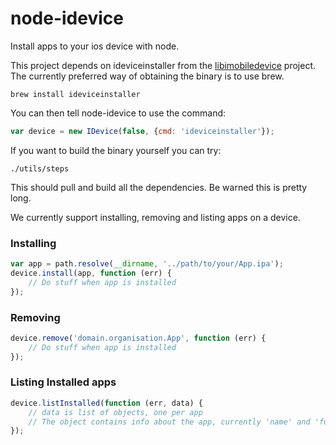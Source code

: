 # node-idevice

Install apps to your ios device with node.

This project depends on ideviceinstaller from the [libimobiledevice](http://www.libimobiledevice.org/) project.
The currently preferred way of obtaining the binary is to use brew.
```
brew install ideviceinstaller
```
You can then tell node-idevice to use the command:
```javascript
var device = new IDevice(false, {cmd: 'ideviceinstaller'});
```

If you want to build the binary yourself you can try:
```
./utils/steps
```
This should pull and build all the dependencies. Be warned this is pretty long.

We currently support installing, removing and listing apps on a device.
### Installing
```javascript
var app = path.resolve(__dirname, '../path/to/your/App.ipa');
device.install(app, function (err) {
	// Do stuff when app is installed
});
```
### Removing
```javascript
device.remove('domain.organisation.App', function (err) {
	// Do stuff when app is installed
});
```
### Listing Installed apps
```javascript
device.listInstalled(function (err, data) {
	// data is list of objects, one per app
	// The object contains info about the app, currently 'name' and 'fullname'
});
```
